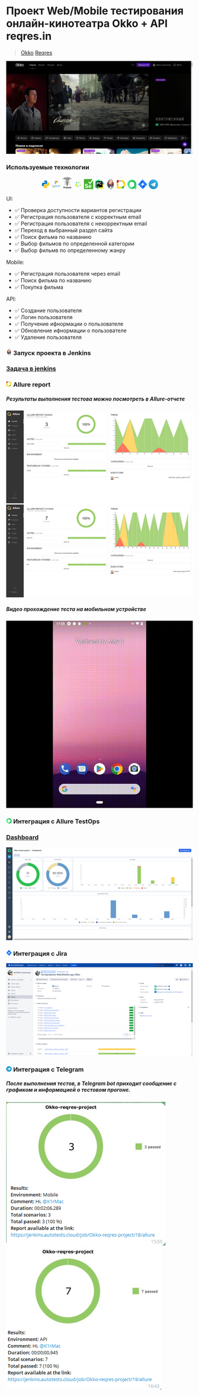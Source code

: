 <h1> Проект Web/Mobile тестирования онлайн-кинотеатра Okko + API reqres.in  </h1>

> <a target="_blank" href="https://okko.tv/">Okko</a>
<a target="_blank" href="https://reqres.in/">Reqres</a>

![This is an image](images/okko_tv.jpg)
<!-- Технологии -->

### Используемые технологии
<p  align="center">
   <code><img width="5%" title="Python" src="images/python.png"></code>
  <code><img width="5%" title="Pytest" src="images/pytest.png"></code>
  <code><img width="5%" title="Requests" src="images/requests.png"></code>
  <code><img width="5%" title="Selene" src="images/selene.png"></code>
  <code><img width="5%" title="Selenium" src="images/selenium.png"></code>
  <code><img width="5%" title="PyCharm" src="images/pycharm.png"></code>
  <code><img width="5%" title="Jenkins" src="images/jenkins.png"></code>
  <code><img width="5%" title="Allure Report" src="images/allure_report.png"></code>
  <code><img width="5%" title="Allure TestOps" src="images/allure_testops.png"></code>
  <code><img width="5%" title="Jira" src="images/jira.png"></code>
  <code><img width="5%" title="Telegram" src="images/tg.png"></code>
</p>


<!-- Тест кейсы -->
UI:
* ✅ Проверка доступности вариантов регистрации
* ✅ Регистрация пользователя с корректным email
* ✅ Регистрация пользователя с некорректным email
* ✅ Переход в выбранный раздел сайта
* ✅ Поиск фильма по названию
* ✅ Выбор фильмов по определенной категории
* ✅ Выбор фильмв по определенному жанру

Mobile:
* ✅ Регистрация пользователя через email
* ✅ Поиск фильма по названию
* ✅ Покупка фильма

 API:
* ✅ Cоздание пользователя
* ✅ Логин пользователя
* ✅ Получение ифнормации о пользователе
* ✅ Обновление ифнормации о пользователе
* ✅ Удаление пользователя


<!-- Jenkins -->

### <img width="3%" title="Jenkins" src="images/jenkins.png"> Запуск проекта в Jenkins

### [Задача в jenkins](https://jenkins.autotests.cloud/job/Okko-reqres-project/)


<!-- Allure report -->

### <img width="3%" title="Allure Report" src="images/allure_report.png"> Allure report

##### Результаты выполнения тестова можно посмотреть в Allure-отчете
![This is an image](images/allure_dashboard.jpg)
![This is an image](images/allure-api.jpg)

##### Видео прохождение теста на мобильном устройстве
![This is an image](images/mobile_test.gif)



<!-- Allure TestOps -->

### <img width="3%" title="Allure TestOps" src="images/allure_testops.png"> Интеграция с Allure TestOps

### [Dashboard](https://allure.autotests.cloud/project/4221/dashboards)

![This is an image](images/allure_testops_dash.jpg)




<!-- Jira -->

### <img width="3%" title="Jira" src="images/jira.png"> Интеграция с Jira

![This is an image](images/jira_okko.jpg)


<!-- Telegram -->

### <img width="3%" title="Telegram" src="images/tg.png"> Интеграция с Telegram
##### После выполнения тестов, в Telegram bot приходит сообщение с графиком и информацией о тестовом прогоне.

![This is an image](images/bot_mobile_result.png)
![This is an image](images/bot_api_result.png)
